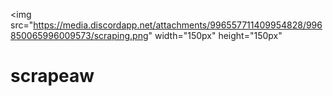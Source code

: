 <img src="https://media.discordapp.net/attachments/996557711409954828/996850065996009573/scraping.png" width="150px" height="150px"</p>

# scrapeaw

